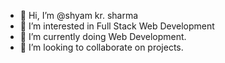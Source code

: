 - 👋 Hi, I’m @shyam kr. sharma
- 👀 I’m interested in Full Stack Web Development
- 🌱 I’m currently doing Web Development.
- 💞️ I’m looking to collaborate on projects.


<!---
shyamkrsh/shyamkrsh is a ✨ special ✨ repository because its `README.md` (this file) appears on your GitHub profile.
You can click the Preview link to take a look at your changes.
--->
